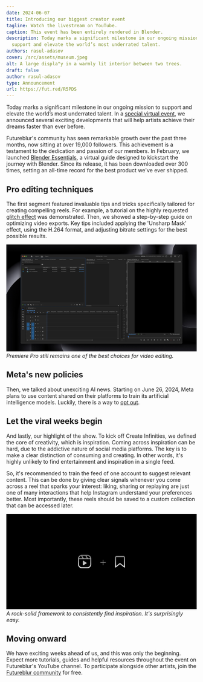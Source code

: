 ```yaml
---
date: 2024-06-07
title: Introducing our biggest creator event
tagline: Watch the livestream on YouTube.
caption: This event has been entirely rendered in Blender.
description: Today marks a significant milestone in our ongoing mission to
  support and elevate the world’s most underrated talent.
authors: rasul-adasov
cover: /src/assets/museum.jpeg
alt: A large displa"y in a warmly lit interior between two trees.
draft: false
author: rasul-adasov
type: Announcement
url: https://fut.red/R5PDS
---
```


Today marks a significant milestone in our ongoing mission to support and elevate the world’s most underrated talent. In a [special virtual event](https://fut.red/SvNo9), we announced several exciting developments that will help artists achieve their dreams faster than ever before.

Futureblur's community has seen remarkable growth over the past three months, now sitting at over 19,000 followers. This achievement is a testament to the dedication and passion of our members. In February, we launched [Blender Essentials](https://store.futureblur.com/l/ble), a virtual guide designed to kickstart the journey with Blender. Since its release, it has been downloaded over 300 times, setting an all-time record for the best product we've ever shipped.

## Pro editing techniques

The first segment featured invaluable tips and tricks specifically tailored for creating compelling reels. For example, a tutorial on the highly requested [glitch effect](https://fut.red/k7yrY) was demonstrated. Then, we showed a step-by-step guide on optimizing video exports. Key tips included applying the 'Unsharp Mask' effect, using the H.264 format, and adjusting bitrate settings for the best possible results.

![A screenshot of an empty Premiere Pro project.](src/assets/premiere-pro.jpeg)
*Premiere Pro still remains one of the best choices for video editing.*

## Meta's new policies

Then, we talked about unexciting AI news. Starting on June 26, 2024, Meta plans to use content shared on their platforms to train its artificial intelligence models. Luckily, there is a way to [opt out](https://fut.red/HcjbF).

## Let the viral weeks begin

And lastly, our highlight of the show. To kick off Create Infinities, we defined the core of creativity, which is inspiration. Coming across inspiration can be hard, due to the addictive nature of social media platforms. The key is to make a clear distinction of consuming and creating. In other words, it's highly unlikely to find entertainment and inspiration in a single feed.

So, it's recommended to train the feed of one account to suggest relevant content. This can be done by giving clear signals whenever you come across a reel that sparks your interest: liking, sharing or replaying are just one of many interactions that help Instagram understand your preferences better. Most importantly, these reels should be saved to a custom collection that can be accessed later.

![The reels and bookmark icon combined.](src/assets/reels-collection.jpeg)
*A rock-solid framework to consistently find inspiration. It's surprisingly easy.*

## Moving onward

We have exciting weeks ahead of us, and this was only the beginning. Expect more tutorials, guides and helpful resources throughout the event on Futureblur's YouTube channel. To participate alongside other artists, join the [Futureblur community](https://fut.red/d) for free.

